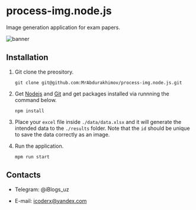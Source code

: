 # process-img.node.js

Image generation application for exam papers.

![banner](https://raw.githubusercontent.com/MrAbdurakhimov/process-img.node.js/master/images/banner.jpg)

## Installation

1. Git clone the preository.

    ```git
    git clone git@github.com:MrAbdurakhimov/process-img.node.js.git
    ```

2. Get [Nodejs](https://nodejs.org/en/download/) and [Git](https://git-scm.com/downloads) and get packages installed via runnning the command below. 

    ```npm
    npm install
    ```

3. Place your `excel` file inside `./data/data.xlsx` and it will generate the intended data to the `./results` folder.
Note that the `id` should be unique to save the data correctly as an image.

4. Run the application.

    ```npm
    mpm run start
    ```


## Contacts

- Telegram: @iBlogs_uz

- E-mail: icoderx@yandex.com
